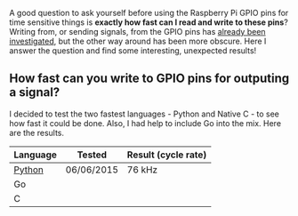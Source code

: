 A good question to ask yourself before using the Raspberry Pi GPIO pins for time sensitive things is **exactly how fast can I read and write to these pins**? Writing from, or sending signals, from the GPIO pins has [already been investigated](http://codeandlife.com/2012/07/03/benchmarking-raspberry-pi-gpio-speed/), but the other way around has been more obscure. Here I answer the question and find some interesting, unexpected results!

## How fast can you write to GPIO pins for outputing a signal?

I decided to test the two fastest languages - Python and Native C - to see how fast it could be done. Also, I had help to include Go into the mix. Here are the results.

|Language   | Tested  | Result (cycle rate)  |
|---|---|---|
| [Python](www.python.com) |  06/06/2015 |  76 kHz |  
|  Go |   |   |   
| C  |   |   |  
